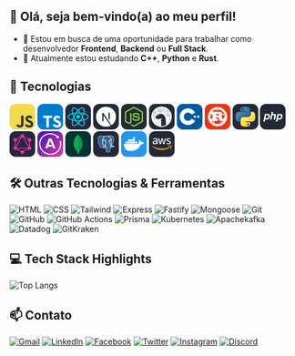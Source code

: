 ## 👋 Olá, seja bem-vindo(a) ao meu perfil!

- 🔭 Estou em busca de uma oportunidade para trabalhar como desenvolvedor **Frontend**, **Backend** ou **Full Stack**.  
- 🌱 Atualmente estou estudando **C++**, **Python** e **Rust**.

## 🚀 Tecnologias

<p>
  <img src="https://github.com/tandpfun/skill-icons/raw/main/icons/JavaScript.svg" height="45"/>
  <img src="https://github.com/tandpfun/skill-icons/raw/main/icons/TypeScript.svg" height="45"/>
  <img src="https://github.com/tandpfun/skill-icons/raw/main/icons/React-Dark.svg" height="45"/>
  <img src="https://github.com/tandpfun/skill-icons/raw/main/icons/NextJS-Dark.svg" height="45"/>
  <img src="https://github.com/tandpfun/skill-icons/raw/main/icons/NodeJS-Dark.svg" height="45"/>
  <img src="https://github.com/tandpfun/skill-icons/raw/main/icons/DENO-Dark.svg" height="45"/>
  <img src="https://github.com/tandpfun/skill-icons/raw/main/icons/CPP.svg" height="45"/>
  <img src="https://github.com/tandpfun/skill-icons/raw/main/icons/Rust.svg" height="45"/>  
  <img src="https://github.com/tandpfun/skill-icons/raw/main/icons/Python-Dark.svg" height="45"/>
  <img src="https://github.com/tandpfun/skill-icons/raw/main/icons/PHP-Dark.svg" height="45"/>
  <img src="https://github.com/tandpfun/skill-icons/raw/main/icons/GraphQL-Dark.svg" height="45"/>
  <img src="https://github.com/tandpfun/skill-icons/raw/main/icons/Apollo.svg" height="45"/>
  <img src="https://github.com/tandpfun/skill-icons/raw/main/icons/MongoDB.svg" height="45"/>
  <img src="https://github.com/tandpfun/skill-icons/raw/main/icons/PostgreSQL-Dark.svg" height="45"/>
  <img src="https://github.com/tandpfun/skill-icons/raw/main/icons/Docker.svg" height="45"/>
  <img src="https://github.com/tandpfun/skill-icons/raw/main/icons/AWS-Dark.svg" height="45"/>
</p>

## 🛠️ Outras Tecnologias & Ferramentas

![HTML](https://img.shields.io/badge/HTML-E34F26?style=for-the-badge&logo=html5&logoColor=white)
![CSS](https://img.shields.io/badge/CSS-663399?style=for-the-badge&logo=css&logoColor=white)
![Tailwind](https://img.shields.io/badge/Tailwind-06B6D4?style=for-the-badge&logo=tailwindcss&logoColor=white)
![Express](https://img.shields.io/badge/Express-000000?style=for-the-badge&logo=express&logoColor=white)
![Fastify](https://img.shields.io/badge/Fastify-000000?style=for-the-badge&logo=fastify&logoColor=white)
![Mongoose](https://img.shields.io/badge/Mongoose-880000?style=for-the-badge&logo=mongoose&logoColor=white)
![Git](https://img.shields.io/badge/Git-F05032?style=for-the-badge&logo=git&logoColor=white)
![GitHub](https://img.shields.io/badge/GitHub-181717?style=for-the-badge&logo=github&logoColor=white)
![GitHub Actions](https://img.shields.io/badge/GitHub_Actions-2088FF?style=for-the-badge&logo=githubactions&logoColor=white)
![Prisma](https://img.shields.io/badge/Prisma-2D3748?style=for-the-badge&logo=prisma&logoColor=white)
![Kubernetes](https://img.shields.io/badge/Kubernetes-326CE5?style=for-the-badge&logo=kubernetes&logoColor=white)
![Apachekafka](https://img.shields.io/badge/Kafka-326CE5?style=for-the-badge&logo=apachekafka&logoColor=white)
![Datadog](https://img.shields.io/badge/Datadog-632CA6?style=for-the-badge&logo=datadog&logoColor=white)
![GitKraken](https://img.shields.io/badge/GitKraken-179287?style=for-the-badge&logo=gitkraken&logoColor=white)

## 💻 Tech Stack Highlights

![Top Langs](https://github-readme-stats.vercel.app/api/top-langs/?username=rguedesdev&layout=compact&hide_border=true&title_color=00ff99&text_color=ffffff&bg_color=0d1117&custom_title=Linguagens%20Mais%20Usadas)

## 📫 Contato

[![Gmail](https://img.shields.io/badge/Gmail-D14836?style=for-the-badge&logo=gmail&logoColor=white)](mailto:rguedes.dev@gmail.com)
[![LinkedIn](https://img.shields.io/badge/LinkedIn-0077B5?style=for-the-badge&logo=linkedin&logoColor=white)](https://www.linkedin.com/in/rguedes-dev/)
[![Facebook](https://img.shields.io/badge/Facebook-1877F2?style=for-the-badge&logo=facebook&logoColor=white)](https://facebook.com)
[![Twitter](https://img.shields.io/badge/Twitter/X-000000?style=for-the-badge&logo=x&logoColor=white)](https://x.com)
[![Instagram](https://img.shields.io/badge/Instagram-E4405F?style=for-the-badge&logo=instagram&logoColor=white)](https://www.instagram.com/konsamazs/)
[![Discord](https://img.shields.io/badge/Discord-7289DA?style=for-the-badge&logo=discord&logoColor=white)](https://discord.com)
